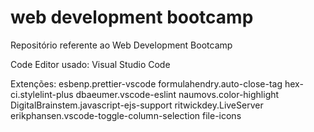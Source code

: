 # web development bootcamp
 Repositório referente ao Web Development Bootcamp

Code Editor usado: 
Visual Studio Code

Extenções:
esbenp.prettier-vscode
formulahendry.auto-close-tag
hex-ci.stylelint-plus
dbaeumer.vscode-eslint
naumovs.color-highlight
DigitalBrainstem.javascript-ejs-support 
ritwickdey.LiveServer
erikphansen.vscode-toggle-column-selection
file-icons
